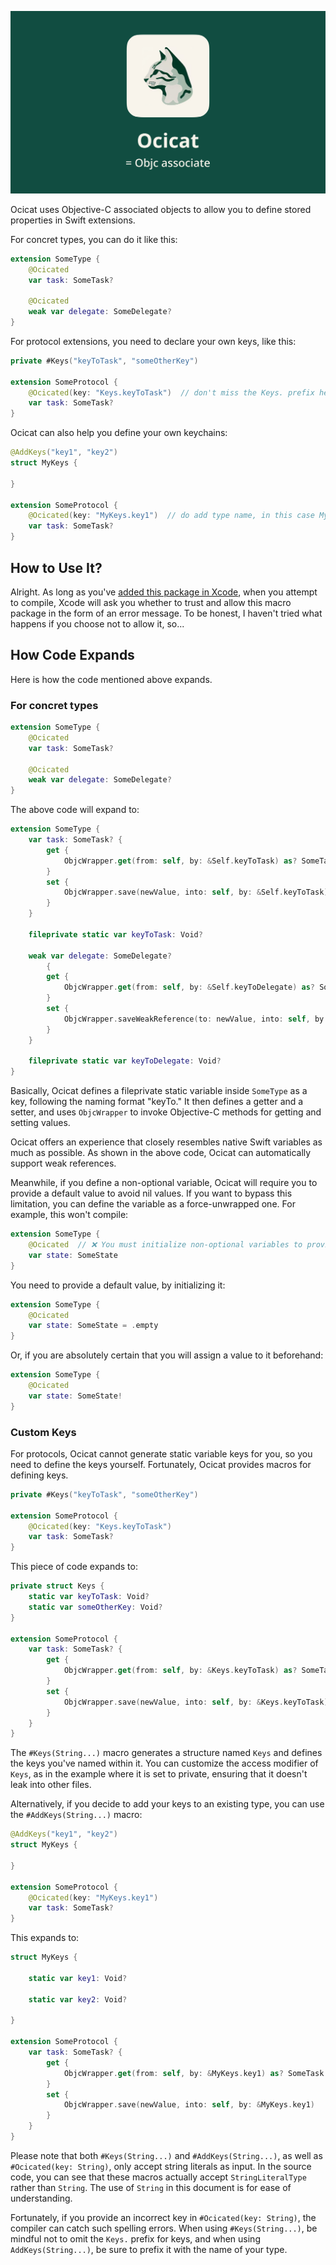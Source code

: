 ![Logo](assets/Logo.png)

Ocicat uses Objective-C associated objects to allow you to define stored properties in Swift extensions.

For concret types, you can do it like this:

```swift
extension SomeType {
    @Ocicated
    var task: SomeTask?

    @Ocicated
    weak var delegate: SomeDelegate?
}
```

For protocol extensions, you need to declare your own keys, like this:

```swift
private #Keys("keyToTask", "someOtherKey")

extension SomeProtocol {
    @Ocicated(key: "Keys.keyToTask")  // don't miss the Keys. prefix here
    var task: SomeTask?
}
```

Ocicat can also help you define your own keychains:

```swift
@AddKeys("key1", "key2")
struct MyKeys {
    
}

extension SomeProtocol {
    @Ocicated(key: "MyKeys.key1")  // do add type name, in this case MyKeys., before key
    var task: SomeTask?
}
```



## How to Use It?

Alright. As long as you've [added this package in Xcode](https://developer.apple.com/documentation/xcode/adding-package-dependencies-to-your-app), when you attempt to compile, Xcode will ask you whether to trust and allow this macro package in the form of an error message. To be honest, I haven't tried what happens if you choose not to allow it, so...



## How Code Expands

Here is how the code mentioned above expands.

### For concret types

```swift
extension SomeType {
    @Ocicated
    var task: SomeTask?

    @Ocicated
    weak var delegate: SomeDelegate?
}
```

The above code will expand to:

```swift
extension SomeType {
    var task: SomeTask? {
        get {
            ObjcWrapper.get(from: self, by: &Self.keyToTask) as? SomeTask
        }
        set {
            ObjcWrapper.save(newValue, into: self, by: &Self.keyToTask)
        }
    }    
    
    fileprivate static var keyToTask: Void?
    
    weak var delegate: SomeDelegate?
        {
        get {
            ObjcWrapper.get(from: self, by: &Self.keyToDelegate) as? SomeDelegate
        }
        set {
            ObjcWrapper.saveWeakReference(to: newValue, into: self, by: &Self.keyToDelegate)
        }
    }
    
    fileprivate static var keyToDelegate: Void?
}
```

Basically, Ocicat defines a fileprivate static variable inside `SomeType` as a key, following the naming format "keyTo." It then defines a getter and a setter, and uses `ObjcWrapper` to invoke Objective-C methods for getting and setting values.

Ocicat offers an experience that closely resembles native Swift variables as much as possible. As shown in the above code, Ocicat can automatically support weak references. 

Meanwhile, if you define a non-optional variable, Ocicat will require you to provide a default value to avoid nil values. If you want to bypass this limitation, you can define the variable as a force-unwrapped one. For example, this won't compile:

```swift
extension SomeType {
    @Ocicated  // ❌ You must initialize non-optional variables to provide them with a default value.
    var state: SomeState
}
```

You need to provide a default value, by initializing it:

```swift
extension SomeType {
    @Ocicated
    var state: SomeState = .empty
}
```

Or, if you are absolutely certain that you will assign a value to it beforehand:

```SWIFT
extension SomeType {
    @Ocicated
    var state: SomeState!
}
```



### Custom Keys

For protocols, Ocicat cannot generate static variable keys for you, so you need to define the keys yourself. Fortunately, Ocicat provides macros for defining keys.

```swift
private #Keys("keyToTask", "someOtherKey")

extension SomeProtocol {
    @Ocicated(key: "Keys.keyToTask")
    var task: SomeTask?
}
```

This piece of code expands to:

```swift
private struct Keys {
    static var keyToTask: Void?
    static var someOtherKey: Void?
}

extension SomeProtocol {
    var task: SomeTask? {
        get {
            ObjcWrapper.get(from: self, by: &Keys.keyToTask) as? SomeTask
        }
        set {
            ObjcWrapper.save(newValue, into: self, by: &Keys.keyToTask)
        }
    }
}
```

The `#Keys(String...)` macro generates a structure named `Keys` and defines the keys you've named within it. You can customize the access modifier of `Keys`, as in the example where it is set to private, ensuring that it doesn't leak into other files.

Alternatively, if you decide to add your keys to an existing type, you can use the `#AddKeys(String...)` macro:

```SWIFT
@AddKeys("key1", "key2")
struct MyKeys {
    
}

extension SomeProtocol {
    @Ocicated(key: "MyKeys.key1")
    var task: SomeTask?
}
```

This expands to:

```swift
struct MyKeys {
    
    static var key1: Void?

    static var key2: Void?
    
}

extension SomeProtocol {
    var task: SomeTask? {
        get {
            ObjcWrapper.get(from: self, by: &MyKeys.key1) as? SomeTask
        }
        set {
            ObjcWrapper.save(newValue, into: self, by: &MyKeys.key1)
        }
    }
}
```

Please note that both `#Keys(String...)` and `#AddKeys(String...)`, as well as `#Ocicated(key: String)`, only accept string literals as input. In the source code, you can see that these macros actually accept `StringLiteralType` rather than `String`. The use of `String` in this document is for ease of understanding.

Fortunately, if you provide an incorrect key in `#Ocicated(key: String)`, the compiler can catch such spelling errors. When using `#Keys(String...)`, be mindful not to omit the `Keys.` prefix for keys, and when using `AddKeys(String...)`, be sure to prefix it with the name of your type.
